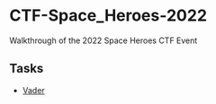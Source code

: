 # CTF-Space_Heroes-2022
Walkthrough of the 2022 Space Heroes CTF Event

## Tasks
 - [Vader](vader/README.md)
